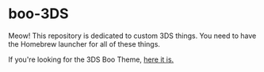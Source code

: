 # boo-3DS
Meow! This repository is dedicated to custom 3DS things. You need to have the Homebrew launcher for all of these things.

If you're looking for the 3DS Boo Theme, [here it is.](https://github.com/boocifer1/boo-3DS/blob/main/Themes/Requirements.md)
